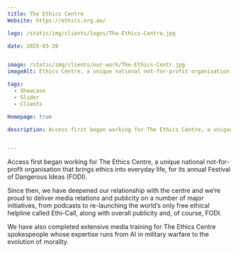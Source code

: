 ```yaml
---
title: The Ethics Centre
Website: https://ethics.org.au/

logo: /static/img/clients/logos/The-Ethics-Centre.jpg

date: 2025-03-20


image: /static/img/clients/our-work/The-Ethics-Centr.jpg
imageAlt: Ethics Centre, a unique national not-for-profit organisation.

tags:
  - Showcase
  - Slider
  - Clients

Homepage: true

description: Access first began working for The Ethics Centre, a unique national not-for-profit organisation that brings ethics into everyday life, for its annual Festival of Dangerous Ideas (FODI).


---
```


Access first began working for The Ethics Centre, a unique national not-for-profit organisation that brings ethics into everyday life, for its annual Festival of Dangerous Ideas (FODI).

Since then, we have deepened our relationship with the centre and we’re proud to deliver media relations and publicity on a number of major initiatives, from podcasts to re-launching the world’s only free ethical helpline called Ethi-Call, along with overall publicity and, of course, FODI.

We have also completed extensive media training for The Ethics Centre spokespeople whose expertise runs from AI in military warfare to the evolution of morality.

